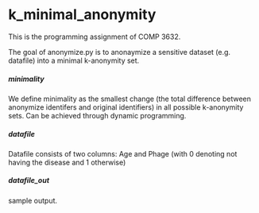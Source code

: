 # k_minimal_anonymity

This is the programming assignment of COMP 3632.

The goal of anonymize.py is to anonaymize a sensitive dataset (e.g. datafile) into a minimal k-anonymity set.
##### minimality
We define minimality as the smallest change (the total difference between anonymize identifers and original identifiers) in all possible k-anonymity sets.
Can be achieved through dynamic programming. 
##### datafile
Datafile consists of two columns: Age and Phage (with 0 denoting not having the disease and 1 otherwise)
##### datafile_out
sample output.
